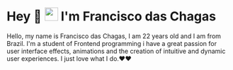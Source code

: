# Hey 👋 <img src="https://raw.githubusercontent.com/kaueMarques/kaueMarques/master/hi.gif" width="30px"> I'm Francisco das Chagas

Hello, my name is Francisco das Chagas, I am 22 years old and I am from Brazil. I'm a student of Frontend programming i have a great passion for user interface effects, animations and the creation of intuitive and dynamic user experiences. I just love what I do.❤️❤️


